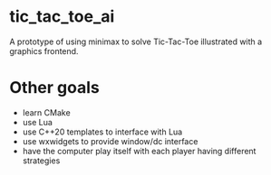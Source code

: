 # tic_tac_toe_ai
A prototype of using minimax to solve Tic-Tac-Toe
illustrated with a graphics frontend.

# Other goals
- learn CMake
- use Lua
- use C++20 templates to interface with Lua
- use wxwidgets to provide window/dc interface
- have the computer play itself with each player having different strategies
